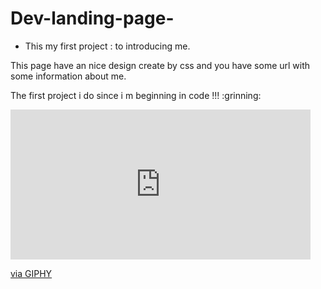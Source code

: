 # Dev-landing-page-
- This my first project : to introducing me. 
<p>
This page have an nice design create by css and you have some url with some information about me.
</p> 
<p> The first project i do since  i m beginning in code !!! :grinning: </p>
<iframe src="https://giphy.com/embed/3oEduOnl5IHM5NRodO" width="480" height="240" frameBorder="0" class="giphy-embed" allowFullScreen></iframe><p><a href="https://giphy.com/gifs/att-3oEduOnl5IHM5NRodO">via GIPHY</a></p>
